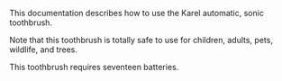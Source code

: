 This documentation describes how to use the Karel automatic, sonic toothbrush.

Note that this toothbrush is totally safe to use for children, adults, pets, wildlife, and trees. 

This toothbrush requires seventeen batteries.